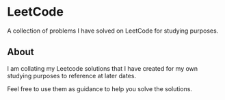# LeetCode
A collection of problems I have solved on LeetCode for studying purposes.

## About
I am collating my Leetcode solutions that I have created for my own studying purposes to reference at later dates.

Feel free to use them as guidance to help you solve the solutions.
